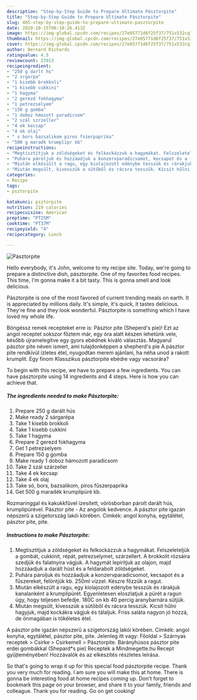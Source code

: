 ```yaml
---
description: "Step-by-Step Guide to Prepare Ultimate Pásztorpite"
title: "Step-by-Step Guide to Prepare Ultimate Pásztorpite"
slug: 465-step-by-step-guide-to-prepare-ultimate-pasztorpite
date: 2020-10-15T06:18:26.413Z
image: https://img-global.cpcdn.com/recipes/27e05771d6f25f37/751x532cq70/pasztorpite-recept-foto.jpg
thumbnail: https://img-global.cpcdn.com/recipes/27e05771d6f25f37/751x532cq70/pasztorpite-recept-foto.jpg
cover: https://img-global.cpcdn.com/recipes/27e05771d6f25f37/751x532cq70/pasztorpite-recept-foto.jpg
author: Bernard Richards
ratingvalue: 4.5
reviewcount: 23913
recipeingredient:
- "250 g darlt hs"
- "2 srgarpa"
- "1 kisebb brokkoli"
- "1 kisebb cukkini"
- "1 hagyma"
- "2 gerezd fokhagyma"
- "1 petrezselyem"
- "150 g gomba"
- "1 doboz hmozott paradicsom"
- "2 szál szrzeller"
- "4 ek kecsap"
- "4 ek olaj"
- " s bors bazsalikom piros fszerpaprika"
- "500 g maradk krumplipr kb"
recipeinstructions:
- "Megtisztítjuk a zöldségeket és felkockázzuk a hagymákat. Felszeleteljük a gombát, cukkinit, répát, petrezselymet, szárzellert. A brokkolit rózsáira szedjük és falatnyira vágjuk. A hagymát lepirítjuk az olajon, majd hozzáadjuk a darált húst és a feldarabolt zöldségeket."
- "Puhára pároljuk és hozzáadjuk a konzervparadicsomot, kecsapot és a fűszereket, felöntjük kb. 250ml vízzel. Készre főzzük a ragut."
- "Miután elkészült a ragu, egy kiolajozott edénybe tesszük és rárakjuk kanalanként a krumplipürét. Egyenletesen eloszlatjuk a pürét a ragun úgy, hogy teljesen befedje. 180C on kb 40 percig aranybarnára sütjük."
- "Miután megsült, kivesszük a sütőből és rácsra tesszük. Kicsit hűlni hagyjuk, majd kockákra vágjuk és tálaljuk. Friss saláta nagyon jó hozzá, de önmagában is tökéletes étel."
categories:
- Recipe
tags:
- psztorpite

katakunci: psztorpite 
nutrition: 219 calories
recipecuisine: American
preptime: "PT25M"
cooktime: "PT37M"
recipeyield: "4"
recipecategory: Lunch

---
```



![Pásztorpite](https://img-global.cpcdn.com/recipes/27e05771d6f25f37/751x532cq70/pasztorpite-recept-foto.jpg)

Hello everybody, it's John, welcome to my recipe site. Today, we're going to prepare a distinctive dish, pásztorpite. One of my favorites food recipes. This time, I'm gonna make it a bit tasty. This is gonna smell and look delicious.

Pásztorpite is one of the most favored of current trending meals on earth. It is appreciated by millions daily. It's simple, it's quick, it tastes delicious. They're fine and they look wonderful. Pásztorpite is something which I have loved my whole life.

Böngéssz remek recepteket erre is: Pásztor pite (Sheperd&#39;s pie)! Ezt az angol receptet sokszor főztem már, egy óra alatt készen lehetünk vele, később újramelegítve egy gyors ebédnek kiváló választás. Magyarul pásztor pite néven ismert, ami tulajdonképpen a shepherd&#39;s pie A pásztor pite rendkívül ízletes étel, nyugodtan merem ajánlani, ha néha unod a rakott krumplit. Egy finom Klasszikus pásztorpite ebédre vagy vacsorára?


To begin with this recipe, we have to prepare a few ingredients. You can have pásztorpite using 14 ingredients and 4 steps. Here is how you can achieve that.

<!--inarticleads1-->

##### The ingredients needed to make Pásztorpite:

1. Prepare 250 g darált hús
1. Make ready 2 sárgarépa
1. Take 1 kisebb brokkoli
1. Take 1 kisebb cukkini
1. Take 1 hagyma
1. Prepare 2 gerezd fokhagyma
1. Get 1 petrezselyem
1. Prepare 150 g gomba
1. Make ready 1 doboz hámozott paradicsom
1. Take 2 szál szárzeller
1. Take 4 ek kecsap
1. Take 4 ek olaj
1. Take  só, bors, bazsalikom, piros fűszerpaprika
1. Get 500 g maradék krumplipüré kb.


Rozmaringgal és kakukkfűvel ízesített, vörösborban párolt darált hús, krumplipürével. Pásztor pite - Az angolok kedvence. A pásztor pite igazán népszerű a szigetország lakói körében. Címkék: angol konyha, egytálétel, pásztor pite, pite. 

<!--inarticleads2-->

##### Instructions to make Pásztorpite:

1. Megtisztítjuk a zöldségeket és felkockázzuk a hagymákat. Felszeleteljük a gombát, cukkinit, répát, petrezselymet, szárzellert. A brokkolit rózsáira szedjük és falatnyira vágjuk. A hagymát lepirítjuk az olajon, majd hozzáadjuk a darált húst és a feldarabolt zöldségeket.
1. Puhára pároljuk és hozzáadjuk a konzervparadicsomot, kecsapot és a fűszereket, felöntjük kb. 250ml vízzel. Készre főzzük a ragut.
1. Miután elkészült a ragu, egy kiolajozott edénybe tesszük és rárakjuk kanalanként a krumplipürét. Egyenletesen eloszlatjuk a pürét a ragun úgy, hogy teljesen befedje. 180C on kb 40 percig aranybarnára sütjük.
1. Miután megsült, kivesszük a sütőből és rácsra tesszük. Kicsit hűlni hagyjuk, majd kockákra vágjuk és tálaljuk. Friss saláta nagyon jó hozzá, de önmagában is tökéletes étel.


A pásztor pite igazán népszerű a szigetország lakói körében. Címkék: angol konyha, egytálétel, pásztor pite, pite. Jelenleg itt vagy: Főoldal &gt; Szárnyas receptek &gt; Csirke &gt; Csirkemell &gt; Pásztorpite. Bárányhúsos pásztor pite erdei gombákkal (Shepard*s pie) Receptek a Mindmegette.hu Recept gyűjteményében! Hozzávalók és az elkészítés részletes leírása. 

So that's going to wrap it up for this special food pásztorpite recipe. Thank you very much for reading. I am sure you will make this at home. There is gonna be interesting food at home recipes coming up. Don't forget to bookmark this page on your browser, and share it to your family, friends and colleague. Thank you for reading. Go on get cooking!
